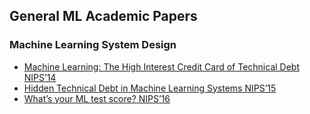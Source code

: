 ## General ML Academic Papers

### Machine Learning System Design
* [Machine Learning: The High Interest Credit Card of Technical Debt NIPS’14](https://ai.google/research/pubs/pub43146)
* [Hidden Technical Debt in Machine Learning Systems NIPS’15](https://papers.nips.cc/paper/5656-hidden-technical-debt-in-machine-learning-systems.pdf)
* [What’s your ML test score? NIPS’16](https://ai.google/research/pubs/pub45742)